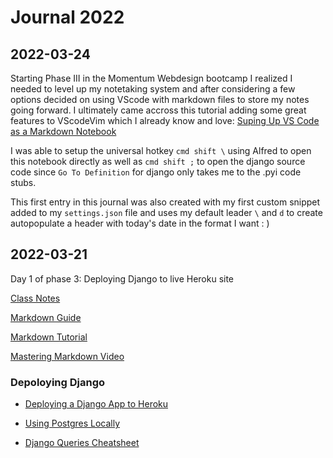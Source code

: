 # Journal 2022



## 2022-03-24

Starting Phase III in the Momentum Webdesign bootcamp I realized I needed to level up my notetaking system and after considering a few options decided on using VScode with markdown files to store my notes going forward. I ultimately came accross this tutorial adding some great features to VScodeVim which I already know and love: [Suping Up VS Code as a Markdown Notebook](https://kortina.nyc/essays/suping-up-vs-code-as-a-markdown-notebook/)

I was able to setup the universal hotkey `cmd shift \` using Alfred to open this notebook directly as well as `cmd shift ;` to open the django source code since `Go To Definition` for django only takes me to the .pyi code stubs.

This first entry in this journal was also created with my first custom snippet added to my `settings.json` file and uses my default leader `\` and `d` to create autopopulate a header with today's date in the format I want : )





## 2022-03-21 

Day 1 of phase 3: Deploying Django to live Heroku site

[Class Notes](https://momentum-team-11.github.io/page2/)

[Markdown Guide](https://www.markdownguide.org/getting-started/)

[Markdown Tutorial](https://www.markdowntutorial.com/)

[Mastering Markdown Video](https://masteringmarkdown.com/)

### Depoloying Django

- [Deploying a Django App to Heroku](https://momentumlearn.notion.site/Deploying-a-Django-App-to-Heroku-81488333c03445539bfc7eb3c1691ed0)

- [Using Postgres Locally](https://momentumlearn.notion.site/Using-Postgres-Locally-6d24cd1ea8854eabb875023d6696fba9)

- [Django Queries Cheatsheet](https://github.com/Momentum-Team-11/notes/blob/main/django-queries.md)